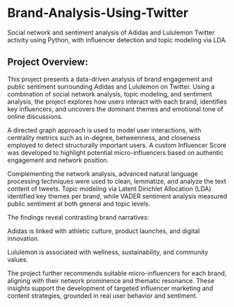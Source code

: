 # Brand-Analysis-Using-Twitter
Social network and sentiment analysis of Adidas and Lululemon Twitter activity using Python, with influencer detection and topic modeling via LDA.

## Project Overview:
This project presents a data-driven analysis of brand engagement and public sentiment surrounding Adidas and Lululemon on Twitter. Using a combination of social network analysis, topic modeling, and sentiment analysis, the project explores how users interact with each brand, identifies key influencers, and uncovers the dominant themes and emotional tone of online discussions.

A directed graph approach is used to model user interactions, with centrality metrics such as in-degree, betweenness, and closeness employed to detect structurally important users. A custom Influencer Score was developed to highlight potential micro-influencers based on authentic engagement and network position.

Complementing the network analysis, advanced natural language processing techniques were used to clean, lemmatize, and analyze the text content of tweets. Topic modeling via Latent Dirichlet Allocation (LDA) identified key themes per brand, while VADER sentiment analysis measured public sentiment at both general and topic levels.

The findings reveal contrasting brand narratives:

Adidas is linked with athletic culture, product launches, and digital innovation.

Lululemon is associated with wellness, sustainability, and community values.

The project further recommends suitable micro-influencers for each brand, aligning with their network prominence and thematic resonance. These insights support the development of targeted influencer marketing and content strategies, grounded in real user behavior and sentiment.

